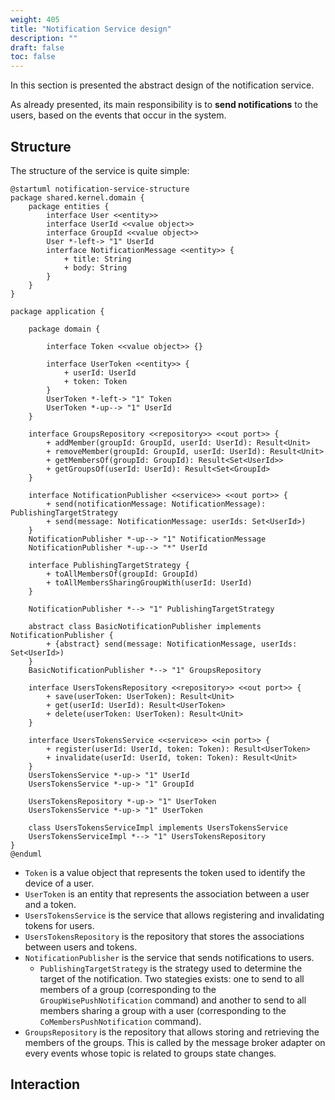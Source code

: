 ```yaml
---
weight: 405
title: "Notification Service design"
description: ""
draft: false
toc: false
---
```


In this section is presented the abstract design of the notification service.

As already presented, its main responsibility is to **send notifications** to the users, based on the events that occur in the system.

## Structure

The structure of the service is quite simple:

```plantuml
@startuml notification-service-structure
package shared.kernel.domain {
    package entities {
        interface User <<entity>>
        interface UserId <<value object>>
        interface GroupId <<value object>>
        User *-left-> "1" UserId
        interface NotificationMessage <<entity>> {
            + title: String
            + body: String
        }
    }
}

package application {

    package domain {

        interface Token <<value object>> {}

        interface UserToken <<entity>> {
            + userId: UserId
            + token: Token
        }
        UserToken *-left-> "1" Token
        UserToken *-up--> "1" UserId
    }

    interface GroupsRepository <<repository>> <<out port>> {
        + addMember(groupId: GroupId, userId: UserId): Result<Unit>
        + removeMember(groupId: GroupId, userId: UserId): Result<Unit>
        + getMembersOf(groupId: GroupId): Result<Set<UserId>>
        + getGroupsOf(userId: UserId): Result<Set<GroupId>
    }

    interface NotificationPublisher <<service>> <<out port>> {
        + send(notificationMessage: NotificationMessage): PublishingTargetStrategy
        + send(message: NotificationMessage: userIds: Set<UserId>)
    }
    NotificationPublisher *-up--> "1" NotificationMessage
    NotificationPublisher *-up--> "*" UserId

    interface PublishingTargetStrategy {
        + toAllMembersOf(groupId: GroupId)
        + toAllMembersSharingGroupWith(userId: UserId)
    }

    NotificationPublisher *--> "1" PublishingTargetStrategy

    abstract class BasicNotificationPublisher implements NotificationPublisher {
        + {abstract} send(message: NotificationMessage, userIds: Set<UserId>)
    }
    BasicNotificationPublisher *--> "1" GroupsRepository

    interface UsersTokensRepository <<repository>> <<out port>> {
        + save(userToken: UserToken): Result<Unit>
        + get(userId: UserId): Result<UserToken>
        + delete(userToken: UserToken): Result<Unit>
    }

    interface UsersTokensService <<service>> <<in port>> {
        + register(userId: UserId, token: Token): Result<UserToken>
        + invalidate(userId: UserId, token: Token): Result<Unit>
    }
    UsersTokensService *-up-> "1" UserId
    UsersTokensService *-up-> "1" GroupId

    UsersTokensRepository *-up-> "1" UserToken
    UsersTokensService *-up-> "1" UserToken

    class UsersTokensServiceImpl implements UsersTokensService
    UsersTokensServiceImpl *--> "1" UsersTokensRepository
}
@enduml
```

- `Token` is a value object that represents the token used to identify the device of a user.
- `UserToken` is an entity that represents the association between a user and a token.
- `UsersTokensService` is the service that allows registering and invalidating tokens for users. 
- `UsersTokensRepository` is the repository that stores the associations between users and tokens.
- `NotificationPublisher` is the service that sends notifications to users.
  - `PublishingTargetStrategy` is the strategy used to determine the target of the notification. Two stategies exists: one to send to all members of a group (corresponding to the `GroupWisePushNotification` command) and another to send to all members sharing a group with a user (corresponding to the `CoMembersPushNotification` command).
- `GroupsRepository` is the repository that allows storing and retrieving the members of the groups. This is called by the message broker adapter on every events whose topic is related to groups state changes.

## Interaction
